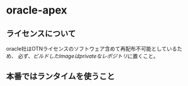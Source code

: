 # oracle-apex

## ライセンスについて

oracle社はOTNライセンスのソフトウェア含めて再配布不可能としているため、
必ず、*ビルドしたImageはprivateなレポジトリ*に置くこと。

## 本番ではランタイムを使うこと
